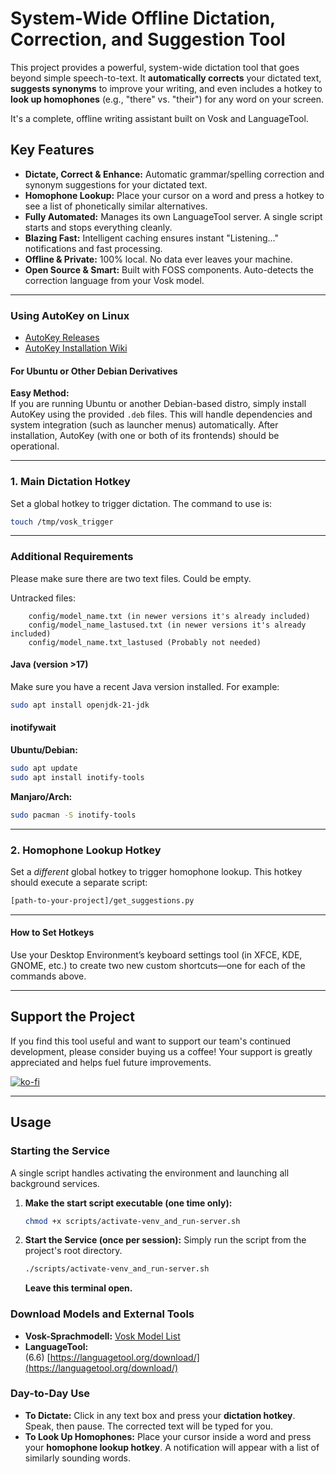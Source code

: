 # System-Wide Offline Dictation, Correction, and Suggestion Tool

This project provides a powerful, system-wide dictation tool that goes beyond simple speech-to-text. It **automatically corrects** your dictated text, **suggests synonyms** to improve your writing, and even includes a hotkey to **look up homophones** (e.g., "there" vs. "their") for any word on your screen.

It's a complete, offline writing assistant built on Vosk and LanguageTool.

## Key Features

*   **Dictate, Correct & Enhance:** Automatic grammar/spelling correction and synonym suggestions for your dictated text.
*   **Homophone Lookup:** Place your cursor on a word and press a hotkey to see a list of phonetically similar alternatives.
*   **Fully Automated:** Manages its own LanguageTool server. A single script starts and stops everything cleanly.
*   **Blazing Fast:** Intelligent caching ensures instant "Listening..." notifications and fast processing.
*   **Offline & Private:** 100% local. No data ever leaves your machine.
*   **Open Source & Smart:** Built with FOSS components. Auto-detects the correction language from your Vosk model.

---

### Using AutoKey on Linux

- [AutoKey Releases](https://github.com/autokey/autokey/releases/)
- [AutoKey Installation Wiki](https://github.com/autokey/autokey/wiki/Installing)

#### For Ubuntu or Other Debian Derivatives

**Easy Method:**  
If you are running Ubuntu or another Debian-based distro, simply install AutoKey using the provided `.deb` files. This will handle dependencies and system integration (such as launcher menus) automatically. After installation, AutoKey (with one or both of its frontends) should be operational.


---

### 1. Main Dictation Hotkey

Set a global hotkey to trigger dictation. The command to use is:
```sh
touch /tmp/vosk_trigger
```

---

### Additional Requirements

Please make sure there are two text files.  Could be empty.

Untracked files:

        config/model_name.txt (in newer versions it's already included)
        config/model_name_lastused.txt (in newer versions it's already included)
        config/model_name.txt_lastused (Probably not needed)

#### Java (version >17)

Make sure you have a recent Java version installed. For example:
```sh
sudo apt install openjdk-21-jdk
```

#### inotifywait

**Ubuntu/Debian:**
```sh
sudo apt update
sudo apt install inotify-tools
```

**Manjaro/Arch:**
```sh
sudo pacman -S inotify-tools
```

---

### 2. Homophone Lookup Hotkey

Set a *different* global hotkey to trigger homophone lookup. This hotkey should execute a separate script:
```sh
[path-to-your-project]/get_suggestions.py
```

---

#### How to Set Hotkeys

Use your Desktop Environment’s keyboard settings tool (in XFCE, KDE, GNOME, etc.) to create two new custom shortcuts—one for each of the commands above.

---

## Support the Project

If you find this tool useful and want to support our team's continued development, please consider buying us a coffee! Your support is greatly appreciated and helps fuel future improvements.

[![ko-fi](https://storage.ko-fi.com/cdn/useruploads/C0C445TF6/qrcode.png?v=5151393b-8fbb-4a04-82e2-67fcaea9d5d8?v=2)](https://ko-fi.com/C0C445TF6)

---


## Usage



### Starting the Service

A single script handles activating the environment and launching all background services.

1.  **Make the start script executable (one time only):**
    ```bash
    chmod +x scripts/activate-venv_and_run-server.sh
    ```

2.  **Start the Service (once per session):**
    Simply run the script from the project's root directory.
    ```bash
    ./scripts/activate-venv_and_run-server.sh
    ```
    **Leave this terminal open.**
    
### Download Models and External Tools

- **Vosk-Sprachmodell:** [Vosk Model List](https://alphacephei.com/vosk/models)
- **LanguageTool:**  
   (6.6) [https://languagetool.org/download/](https://languagetool.org/download/) 
  

### Day-to-Day Use

*   **To Dictate:** Click in any text box and press your **dictation hotkey**. Speak, then pause. The corrected text will be typed for you.
*   **To Look Up Homophones:** Place your cursor inside a word and press your **homophone lookup hotkey**. A notification will appear with a list of similarly sounding words.

